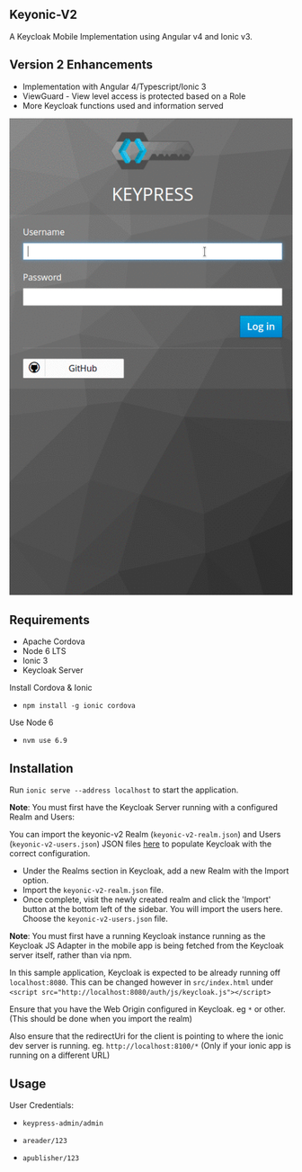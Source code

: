 ## Keyonic-V2
A Keycloak Mobile Implementation using Angular v4 and Ionic v3.

## Version 2 Enhancements
* Implementation with Angular 4/Typescript/Ionic 3
* ViewGuard - View level access is protected based on a Role
* More Keycloak functions used and information served

![](./keyonic-v2-overview.gif)

## Requirements
* Apache Cordova
* Node 6 LTS
* Ionic 3
* Keycloak Server

Install Cordova & Ionic
* `npm install -g ionic cordova`

Use Node 6
* `nvm use 6.9`

## Installation
Run `ionic serve --address localhost` to start the application.

**Note**: You must first have the Keycloak Server running with a configured Realm and Users:

You can import the keyonic-v2 Realm (`keyonic-v2-realm.json`) and Users (`keyonic-v2-users.json`) JSON files [here](https://github.com/TommyJ1994/keypress/tree/master/keycloak) to populate Keycloak with the correct configuration.

* Under the Realms section in Keycloak, add a new Realm with the Import option.
* Import the `keyonic-v2-realm.json` file.
* Once complete, visit the newly created realm and click the 'Import' button at the bottom left of the sidebar. You will import the users here. Choose the `keyonic-v2-users.json` file.

**Note**: You must first have a running Keycloak instance running as the Keycloak JS Adapter in the mobile app is being fetched from the Keycloak server itself, rather than via npm.

In this sample application, Keycloak is expected to be already running off `localhost:8080`. This can be changed however in `src/index.html` under `<script src="http://localhost:8080/auth/js/keycloak.js"></script>`

Ensure that you have the Web Origin configured in Keycloak. eg `*` or other. (This should be done when you import the realm)

Also ensure that the redirectUri for the client is pointing to where the ionic dev server is running. eg. `http://localhost:8100/*` (Only if your ionic app is running on a different URL)

## Usage

User Credentials:

* `keypress-admin/admin`

* `areader/123`

* `apublisher/123`
